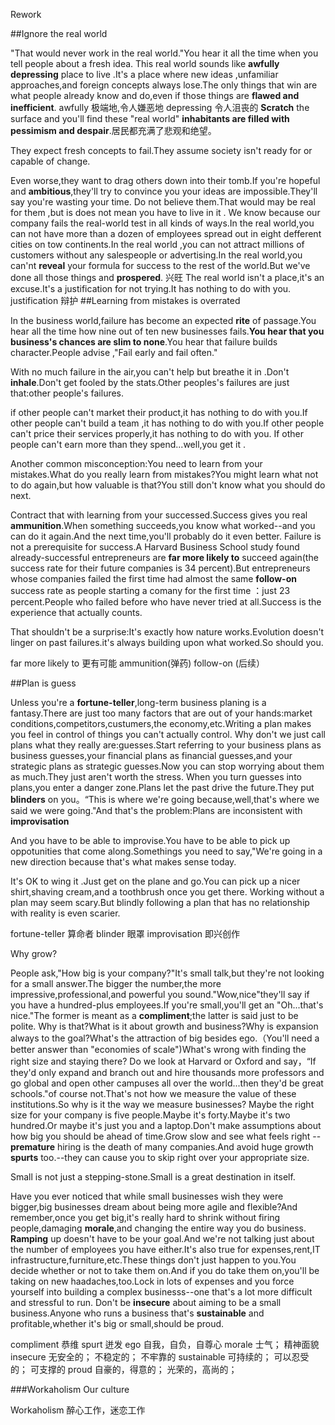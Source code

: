 Rework 

##Ignore the real world

"That would never work in the real world."You hear it all the time when you tell people about a fresh idea.
This real world sounds like **awfully depressing** place to live .It's a place where new ideas ,unfamiliar approaches,and foreign concepts always lose.The only things that win are what people already know and do,even if those things are **flawed and inefficient**.
awfully 极端地,令人嫌恶地 
depressing 令人沮丧的
**Scratch** the surface and you'll find these "real world" **inhabitants are filled with pessimism and despair**.居民都充满了悲观和绝望。

They expect fresh concepts to fail.They assume society isn't ready for or capable of change.

Even worse,they want to drag others down into their tomb.If you're hopeful and **ambitious**,they'll try to convince you your ideas are impossible.They'll say you're wasting your time.
Do not believe them.That would may be real for them ,but is does not mean you have to live in it .
We know because our company fails the real-world test in all kinds of ways.In the real world,you can not have more than a dozen of employees spread out in eight defferent cities on tow continents.In the real world ,you can not attract millions of customers without any salespeople or advertising.In the real world,you can'nt **reveal** your formula for success to the rest of the world.But we've done all those things and **prospered**.
兴旺
The real world isn't a place,it's an excuse.It's a justification for not trying.It has nothing to do with you.
justification 辩护
##Learning from mistakes is overrated 

In the business world,failure has become an expected **rite** of passage.You hear all the time how nine out of ten new businesses fails.**You hear that you business's chances are slim to none**.You hear that failure builds character.People advise ,"Fail early and fail often."

With no much failure in the air,you can't help but breathe it in .Don't **inhale**.Don't get fooled by the stats.Other peoples's failures are just that:other people's failures.

if other people can't market their product,it has nothing to do with you.If other people can't build a team ,it has nothing to do with you.If other people can't price their services properly,it has nothing to do with you. If other people can't earn more than they spend...well,you get it .

Another common misconception:You need to learn from your mistakes.What do you really learn from mistakes?You might learn what not to do again,but how valuable is that?You still don't know what you should do next.

Contract that with learning from your successed.Success gives you real **ammunition**.When something succeeds,you know what worked--and you can do it again.And the next time,you'll probably do it even better.
Failure is not a prerequisite for success.A Harvard Business School study found already-successful entrepreneurs are **far more likely to** succeed again(the success rate for their future companies is 34 percent).But entrepreneurs whose companies failed the first time had almost the same **follow-on** success rate as people starting a comany for the first time ：just 23 percent.People who failed before who have never tried at all.Success is the experience that actually counts.

That shouldn't be a surprise:It's exactly how nature works.Evolution doesn't linger on past failures.it's always building upon what worked.So should you.

far more likely to 更有可能
ammunition(弹药)
follow-on (后续）

##Plan is guess

Unless you're a **fortune-teller**,long-term business planing is a fantasy.There are just too many factors that are out of your hands:market conditions,competitors,custumers,the economy,etc.Writing a plan makes you feel in control of things you can't actually control.
Why don't we just call plans what they really are:guesses.Start referring to your business plans as business guesses,your financial plans as financial guesses,and your strategic plans as strategic guesses.Now you can stop worrying about them as much.They just aren't worth the stress.
When you turn guesses into plans,you enter a danger zone.Plans let the past drive the future.They put **blinders** on you。“This is where we're going because,well,that's where we said we were going."And that's the problem:Plans are inconsistent with **improvisation**

And you have to be able to improvise.You have to be able to pick up oppotunities that come along.Somethings you need to say,"We're going in a new direction because that's what makes sense today.

It's OK to wing it .Just get on the plane and go.You can pick up a nicer shirt,shaving cream,and a toothbrush once you get there.
Working without a plan may seem scary.But blindly following a plan that has no relationship with reality is even scarier.

fortune-teller 算命者
blinder 眼罩
improvisation 即兴创作

Why grow?

People ask,"How big is your company?"It's small talk,but they're not looking for a small answer.The bigger the number,the more impressive,professional,and powerful you sound."Wow,nice"they'll say if you have a hundred-plus employees.If you're small,you'll get an "Oh...that's nice."The former is meant as a **compliment**;the latter is said just to be polite.
Why is that?What is it about growth and business?Why is expansion always to the goal?What's the attraction of big besides ego.（You'll need a better answer than "economies of scale")What's wrong with finding the right size and staying there?
Do we look at Harvard or Oxford and say，“If they'd only expand and branch out and hire thousands more professors and go global and open other campuses all over the world...then they'd be great schools."of course not.That's not how we measure the value of these institutions.So why is it the way we measure businesses?
Maybe the right size for your company is five people.Maybe it's forty.Maybe it's two hundred.Or maybe it's just you and a laptop.Don't make assumptions about how big you should be ahead of time.Grow slow and see what feels right --**premature** hiring is the death of many companies.And avoid huge growth **spurts** too.--they can cause you to skip right over your appropriate size.

Small is not just a stepping-stone.Small is a great destination in itself.

Have you ever noticed that while small businesses wish they were bigger,big businesses dream about being more agile and flexible?And remember,once you get big,it's really hard to shrink without firing people,damaging **morale**,and changing the entire way you do business.
**Ramping** up doesn't have to be your goal.And we're not talking just about the number of employees you have either.It's also true for expenses,rent,IT infrastructure,furniture,etc.These things don't just happen to you.You decide whether or not to take them on.And if you do take them on,you'll be taking on new haadaches,too.Lock in lots of expenses and you force yourself into building a complex businesss--one that's a lot more difficult and stressful to run.
Don't be **insecure** about aiming to be a small business.Anyone who runs a business that's **sustainable** and profitable,whether it's big or small,should be proud.

compliment 恭维
spurt 迸发
ego 自我，自负，自尊心
morale 士气； 精神面貌
insecure 无安全的； 不稳定的； 不牢靠的
sustainable 可持续的； 可以忍受的； 可支撑的
proud 自豪的，得意的； 光荣的，高尚的；

###Workaholism
Our culture


Workaholism 醉心工作，迷恋工作